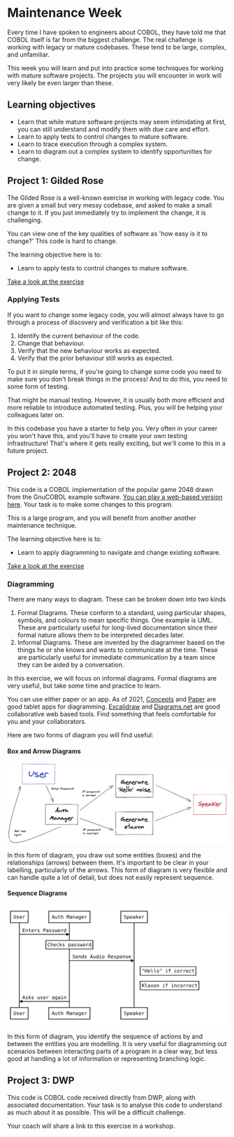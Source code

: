 # Maintenance Week

Every time I have spoken to engineers about COBOL, they have told me that COBOL
itself is far from the biggest challenge. The real challenge is working with
legacy or mature codebases. These tend to be large, complex, and unfamiliar.

This week you will learn and put into practice some techniques for working with
mature software projects. The projects you will encounter in work will very
likely be even larger than these.

## Learning objectives

* Learn that while mature software projects may seem intimidating at first, you
  can still understand and modify them with due care and effort.
* Learn to apply tests to control changes to mature software.
* Learn to trace execution through a complex system.
* Learn to diagram out a complex system to identify opportunities for change.

## Project 1: Gilded Rose

The Gilded Rose is a well-known exercise in working with legacy code. You are
given a small but very messy codebase, and asked to make a small change to it.
If you just immediately try to implement the change, it is challenging.

You can view one of the key qualities of software as 'how easy is it to change?'
This code is hard to change.

The learning objective here is to:

* Learn to apply tests to control changes to mature software.

[Take a look at the exercise](./gilded_rose)

### Applying Tests

If you want to change some legacy code, you will almost always have to go
through a process of discovery and verification a bit like this:

1. Identify the current behaviour of the code.
2. Change that behaviour.
3. Verify that the new behaviour works as expected.
4. Verify that the prior behaviour still works as expected.

To put it in simple terms, if you're going to change some code you need to make
sure you don't break things in the process! And to do this, you need to some
form of testing.

That might be manual testing. However, it is usually both more efficient and
more reliable to introduce automated testing. Plus, you will be helping your
colleagues later on.

In this codebase you have a starter to help you. Very often in your career you
won't have this, and you'll have to create your own testing infrastructure!
That's where it gets really exciting, but we'll come to this in a future
project.

## Project 2: 2048

This code is a COBOL implementation of the popular game 2048 drawn from the
GnuCOBOL example software. [You can play a web-based version here](https://play2048.co/). Your task is to make some changes to this program.

This is a large program, and you will benefit from another another maintenance
technique.

The learning objective here is to:

* Learn to apply diagramming to navigate and change existing software.

[Take a look at the exercise](./2048)

### Diagramming

There are many ways to diagram. These can be broken down into two kinds

1. Formal Diagrams. These conform to a standard, using particular shapes,
   symbols, and colours to mean specific things. One example is UML. These are
   particularly useful for long-lived documentation since their formal nature
   allows them to be interpreted decades later.
2. Informal Diagrams. These are invented by the diagrammer based on the things
   he or she knows and wants to communicate at the time. These are particularly
   useful for immediate communication by a team since they can be aided by a
   conversation.

In this exercise, we will focus on informal diagrams. Formal diagrams are very
useful, but take some time and practice to learn.

You can use either paper or an app. As of 2021, [Concepts](https://concepts.app/en/)
and [Paper](https://paper.bywetransfer.com/) are good tablet apps for diagramming.
[Excalidraw](https://excalidraw.com) and [Diagrams.net](https://www.diagrams.net)
are good collaborative web based tools. Find something that feels comfortable
for you and your collaborators.

Here are two forms of diagram you will find useful:

#### Box and Arrow Diagrams

![Box and Arrow Diagram](./resources/box-arrow-diagram.png)

In this form of diagram, you draw out some entities (boxes) and the
relationships (arrows) between them. It's important to be clear in your
labelling, particularly of the arrows. This form of diagram is very flexible
and can handle quite a lot of detail, but does not easily represent sequence.

#### Sequence Diagrams

![Sequence Diagram](./resources/sequence-diagram.svg)

In this form of diagram, you identify the sequence of actions by and between
the entities you are modelling. It is very useful for diagramming out scenarios
between interacting parts of a program in a clear way, but less good at handling
a lot of information or representing branching logic.

## Project 3: DWP

This code is COBOL code received directly from DWP, along with associated
documentation. Your task is to analyse this code to understand as much about
it as possible. This will be a difficult challenge.

Your coach will share a link to this exercise in a workshop.
